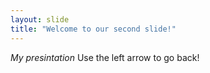 ```yaml
---
layout: slide
title: "Welcome to our second slide!"
---
```

*My presintation*
Use the left arrow to go back!
